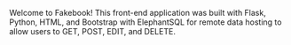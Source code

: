 Welcome to Fakebook! This front-end application was built with Flask, Python, HTML, and Bootstrap with ElephantSQL for remote data hosting to allow users to GET, POST, EDIT, and DELETE.